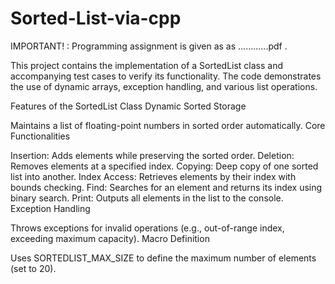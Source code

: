 # Sorted-List-via-cpp

IMPORTANT! : Programming assignment is given as as ............pdf .

This project contains the implementation of a SortedList class and accompanying test cases to verify its functionality. The code  demonstrates the use of dynamic arrays, exception handling, and various list operations.

Features of the SortedList Class
Dynamic Sorted Storage

Maintains a list of floating-point numbers in sorted order automatically.
Core Functionalities

Insertion: Adds elements while preserving the sorted order.
Deletion: Removes elements at a specified index.
Copying: Deep copy of one sorted list into another.
Index Access: Retrieves elements by their index with bounds checking.
Find: Searches for an element and returns its index using binary search.
Print: Outputs all elements in the list to the console.
Exception Handling

Throws exceptions for invalid operations (e.g., out-of-range index, exceeding maximum capacity).
Macro Definition

Uses SORTEDLIST_MAX_SIZE to define the maximum number of elements (set to 20).
